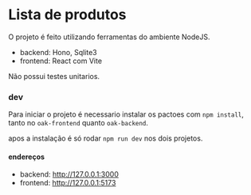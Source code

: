 # Lista de produtos

O projeto é feito utilizando ferramentas do ambiente NodeJS.

- backend: Hono, Sqlite3
- frontend: React com Vite

Não possui testes unitarios.

### dev

Para iniciar o projeto é necessario instalar os pactoes com ```npm install```, tanto no ```oak-frontend``` quanto ```oak-backend```.

apos a instalação é só rodar ```npm run dev``` nos dois projetos.

#### endereços

- backend: http://127.0.0.1:3000
- frontend: http://127.0.0.1:5173
